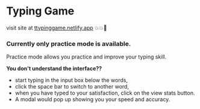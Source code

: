 # Typing Game

visit site at [ttypinggame.netlify.app](https://ttypinggame.netlify.app) 💥💥💌

### Currently only practice mode is available.

Practice mode allows you practice and improve your typing skill.

__You don't understand the interface??__
*    start typing in the input box below the words,
*    click the space bar to switch to another word,
*    when you have typed to your satisfaction, click on the view stats button.
*    A modal would pop up showing you your speed and accuracy.
